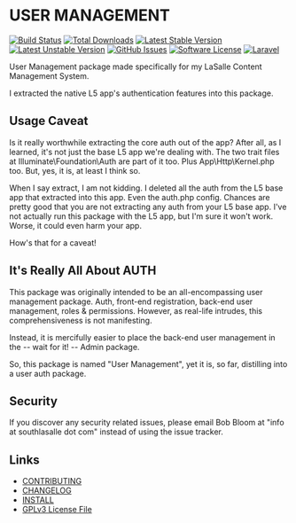 # USER MANAGEMENT

[![Build Status](https://img.shields.io/travis/lasallecms/lasallecms-l5-usermanagement-pkg/master.svg?style=flat-square)](https://travis-ci.org/lasallecms/lasallecms-l5-usermanagement-pkg)
[![Total Downloads](https://img.shields.io/packagist/dt/lasallecms/usermanagement.svg?style=flat-square)](https://packagist.org/packages/lasallecms/usermanagement)
[![Latest Stable Version](https://poser.pugx.org/lasallecms/usermanagement/v/stable.svg)](https://packagist.org/packages/lasallecms/usermanagement)
[![Latest Unstable Version](https://poser.pugx.org/lasallecms/usermanagement/v/unstable.svg)](https://packagist.org/packages/lasallecms/usermanagement)
[![GitHub Issues](https://img.shields.io/github/issues/lasallecms/lasallecms-l5-usermanagement-pkg.svg)](https://github.com/lasallecms/lasallecms-l5-usermanagement-pkg/issues)
[![Software License](https://img.shields.io/badge/license-GPLv3-brightgreen.svg?style=flat-square)](LICENSE.md)
[![Laravel](https://img.shields.io/badge/Laravel-v5-brightgreen.svg?style=flat-square)](http://laravel.com)


User Management package made specifically for my LaSalle Content Management System. 

I extracted the native L5 app's authentication features into this package. 


## Usage Caveat

Is it really worthwhile extracting the core auth out of the app? After all, as I learned, it's not just the base L5 app we're dealing with. The two trait files at Illuminate\Foundation\Auth are part of it too. Plus App\Http\Kernel.php too. But, yes, it is, at least I think so.

When I say extract, I am not kidding. I deleted all the auth from the L5 base app that extracted into this app. Even the auth.php config. Chances are pretty good that you are not extracting any auth from your L5 base app. I've not actually run this package with the L5 app, but I'm sure it won't work. Worse, it could even harm your app. 

How's that for a caveat!

## It's Really All About AUTH

This package was originally intended to be an all-encompassing user management package. Auth, front-end registration, back-end user management, roles & permissions. However, as real-life intrudes, this comprehensiveness is not manifesting. 

Instead, it is mercifully easier to place the back-end user management in the -- wait for it! -- Admin package. 

So, this package is named "User Management", yet it is, so far, distilling into a user auth package. 

## Security

If you discover any security related issues, please email Bob Bloom at "info at southlasalle dot com" instead of using the issue tracker.


## Links

* [CONTRIBUTING](CONTRIBUTING.md)
* [CHANGELOG](CHANGELOG.md)
* [INSTALL](INSTALL.md)
* [GPLv3 License File](LICENSE.md)




